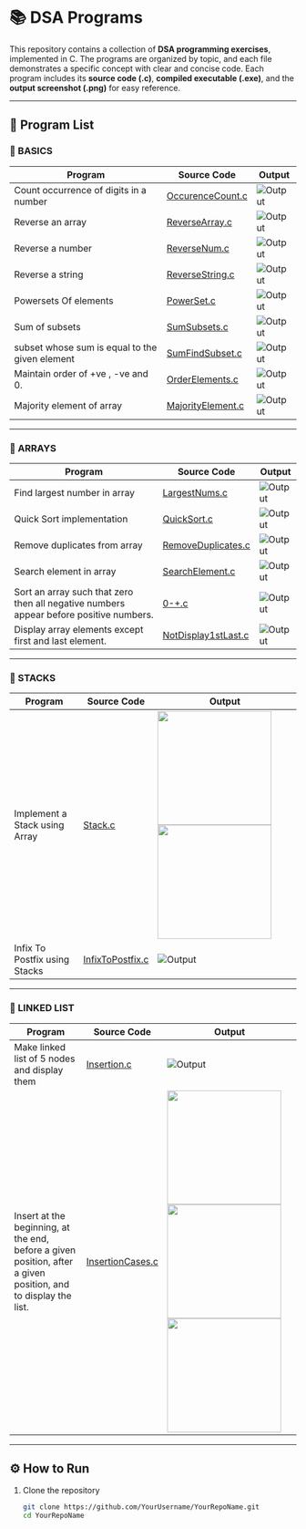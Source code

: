 # 📚 DSA Programs

This repository contains a collection of **DSA programming exercises**, implemented in C.
The programs are organized by topic, and each file demonstrates a specific concept with clear and concise code. 
Each program includes its **source code (.c)**, **compiled executable (.exe)**, and the **output screenshot (.png)** for easy reference.   

---

## 📝 Program List  

### 🔹 BASICS  
| Program | Source Code | Output |
|---------|-------------|--------|
| Count occurrence of digits in a number | [OccurenceCount.c](./BASICS/OccurenceCount.c) | ![Output](./BASICS/OUTPUTS/OccurenceCount.png) |
| Reverse an array | [ReverseArray.c](./BASICS/ReverseArray.c) | ![Output](./BASICS/OUTPUTS/ReverseArray.png) |
| Reverse a number | [ReverseNum.c](./BASICS/ReverseNum.c) | ![Output](./BASICS/OUTPUTS/ReverseNum.png) |
| Reverse a string | [ReverseString.c](./BASICS/ReverseString.c) | ![Output](./BASICS/OUTPUTS/ReverseString.png) |
| Powersets Of elements | [PowerSet.c](./BASICS/PowerSet.c) | ![Output](./BASICS/OUTPUTS/PowerSet.png) |
| Sum of subsets | [SumSubsets.c](./BASICS/SumSubsets.c) | ![Output](./BASICS/OUTPUTS/SumSubsets.png) |
| subset whose sum is equal to the given element | [SumFindSubset.c](./BASICS/SumFindSubset.c) | ![Output](./BASICS/OUTPUTS/SumFindSubset.png) |
| Maintain order of +ve , -ve and 0. | [OrderElements.c](./BASICS/OrderElements.c) | ![Output](./BASICS/OUTPUTS/OrderElements.png) |
| Majority element of array | [MajorityElement.c](./BASICS/MajorityElement.c) | ![Output](./BASICS/OUTPUTS/MajorityElement.png) |

---

### 🔹 ARRAYS  
| Program | Source Code | Output |
|---------|-------------|--------|
| Find largest number in array | [LargestNums.c](./DATA%20STRUCTURES/ARRAYS/LargestNums.c) | ![Output](./DATA%20STRUCTURES/ARRAYS/OUTPUTS/LargestNums.png) |
| Quick Sort implementation | [QuickSort.c](./DATA%20STRUCTURES/ARRAYS/QuickSort.c) | ![Output](./DATA%20STRUCTURES/ARRAYS/OUTPUTS/QuickSort.png) |
| Remove duplicates from array | [RemoveDuplicates.c](./DATA%20STRUCTURES/ARRAYS/RemoveDuplicates.c) | ![Output](./DATA%20STRUCTURES/ARRAYS/OUTPUTS/RemoveDuplicates.png) |
| Search element in array | [SearchElement.c](./DATA%20STRUCTURES/ARRAYS/SearchElement.c) | ![Output](./DATA%20STRUCTURES/ARRAYS/OUTPUTS/SearchElement.png) |
| Sort an array such that zero then all negative numbers appear before positive numbers. | [0-+.c](./DATA%20STRUCTURES/ARRAYS/0-+.c) | ![Output](./DATA%20STRUCTURES/ARRAYS/OUTPUTS/0-+.png) |
| Display array elements except first and last element.  | [NotDisplay1stLast.c](./DATA%20STRUCTURES/ARRAYS/NotDisplay1stLast.c) | ![Output](./DATA%20STRUCTURES/ARRAYS/OUTPUTS/NotDisplay1stLast.png) |

---

### 🔹 STACKS 
| Program | Source Code | Output |
|---------|-------------|--------|
| Implement a Stack using Array | [Stack.c](./DATA%20STRUCTURES/STACKS/Stack.c) | <img src="./DATA%20STRUCTURES/STACKS/OUTPUTS/Stack1.png" width="200"/> <img src="./DATA%20STRUCTURES/STACKS/OUTPUTS/Stack2.png" width="200"/> |
| Infix To Postfix using Stacks | [InfixToPostfix.c](./DATA%20STRUCTURES/STACKS/InfixToPostfix.c) | ![Output](./DATA%20STRUCTURES/STACKS/OUTPUTS/InfixToPostfix.png) |

---

### 🔹 LINKED LIST
| Program | Source Code | Output |
|---------|-------------|--------|
| Make linked list of 5 nodes and display them | [Insertion.c](./DATA%20STRUCTURES/LINKED%20LIST/Insertion.c) | ![Output](./DATA%20STRUCTURES/LINKED%20LIST/OUTPUTS/Insertion.png) |
| Insert at the beginning, at the end, before a given position, after a given position, and to display the list. | [InsertionCases.c](./DATA%20STRUCTURES/LINKED%20LIST/InsertionCases.c) | <img src="./DATA%20STRUCTURES/LINKED%20LIST/OUTPUTS/InsertionCases1.png" width="200"/> <img src="./DATA%20STRUCTURES/LINKED%20LIST/OUTPUTS/InsertionCases2.png" width="200"/> <img src="./DATA%20STRUCTURES/LINKED%20LIST/OUTPUTS/InsertionCases3.png" width="200"/> |

---

## ⚙️ How to Run  

1. Clone the repository  
   ```bash
   git clone https://github.com/YourUsername/YourRepoName.git
   cd YourRepoName
